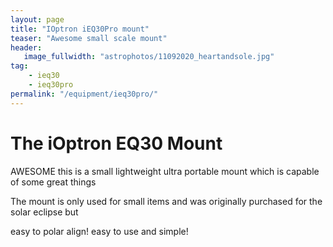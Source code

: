 ```yaml
---
layout: page
title: "IOptron iEQ30Pro mount"
teaser: "Awesome small scale mount"
header:
   image_fullwidth: "astrophotos/11092020_heartandsole.jpg"
tag:
    - ieq30
    - ieq30pro
permalink: "/equipment/ieq30pro/"
---
```


# The iOptron EQ30 Mount 
AWESOME
this is a small lightweight ultra portable mount which is capable of some great things

The mount is only used for small items and was originally purchased for the solar eclipse but

easy to polar align!
easy to use and simple!
